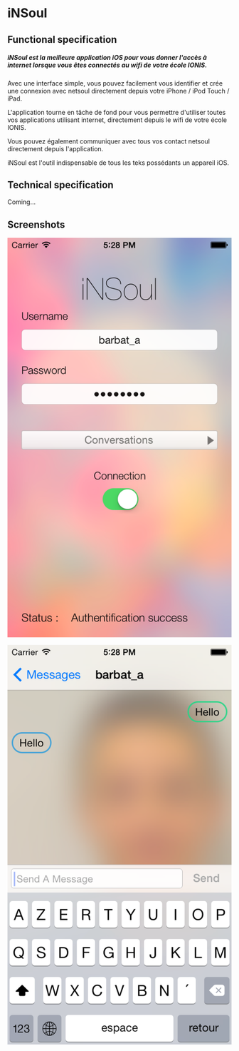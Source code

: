 iNSoul
======

Functional specification
------

##### *iNSoul* est la meilleure application iOS pour vous donner l'accès à internet lorsque vous êtes connectés au wifi de votre école IONIS.

Avec une interface simple, vous pouvez facilement vous identifier et crée une connexion avec netsoul directement depuis votre iPhone / iPod Touch / iPad.

L'application tourne en tâche de fond pour vous permettre d'utiliser toutes vos applications utilisant internet, directement depuis le wifi de votre école IONIS.

Vous pouvez également communiquer avec tous vos contact netsoul directement depuis l'application.

iNSoul est l'outil indispensable de tous les teks possédants un appareil iOS.

Technical specification
------

Coming...

Screenshots
------

![ScreenShot1](https://raw.githubusercontent.com/allbto/iNSoul/master/Screenshots/iOS%20Simulator%20Screen%20shot%2010%20Apr%202014%2017.28.12.png)

![ScreenShot2](https://raw.githubusercontent.com/allbto/iNSoul/master/Screenshots/iOS%20Simulator%20Screen%20shot%2010%20Apr%202014%2017.28.42.png)
